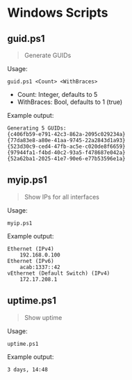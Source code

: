 # Windows Scripts

## guid.ps1

> Generate GUIDs

Usage:

	guid.ps1 <Count> <WithBraces>

- Count: Integer, defaults to 5
- WithBraces: Bool, defaults to 1 (true)

Example output:

	Generating 5 GUIDs:
	{c406fb59-e791-42c3-862a-2095c029234a}
	{77da83e8-a80e-41aa-9745-22a2843d1a93}
	{523d30c9-ced4-47fb-ac5e-c020de8f6659}
	{97944fa1-f4bd-40c2-93a5-f478687e042a}
	{52a62ba1-2025-41e7-90e6-e77b53596e1a}

## myip.ps1

> Show IPs for all interfaces

Usage:

	myip.ps1

Example output:

	Ethernet (IPv4)
		192.168.0.100
	Ethernet (IPv6)
		acab:1337::42
	vEthernet (Default Switch) (IPv4)
		172.17.208.1

## uptime.ps1

> Show uptime

Usage:

	uptime.ps1

Example output:

	3 days, 14:48
